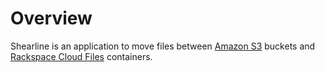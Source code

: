 Overview
========

Shearline is an application to move files between [Amazon S3](http://aws.amazon.com/s3/) buckets and [Rackspace Cloud Files](http://www.rackspace.com/cloud/cloud_hosting_products/files/) containers.